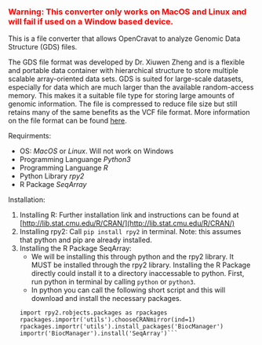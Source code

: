 ### <span style="color: red;">Warning: This converter only works on MacOS and Linux and will fail if used on a Window based device.</span>

This is a file converter that allows OpenCravat to analyze Genomic Data Structure (GDS) files. 

The GDS file format was developed by Dr. Xiuwen Zheng and is a flexible and portable data container with hierarchical structure to store multiple scalable array-oriented data sets.
GDS is suited for large-scale datasets, especially for data which are much larger than the available random-access memory. This makes it a suitable file type for storing large 
amounts of genomic information. The file is compressed to reduce file size but still retains many of the same benefits as the VCF file format. More information on the file format can be found [here](https://bioconductor.org/packages/release/bioc/vignettes/SeqArray/inst/doc/SeqArrayTutorial.html).

Requirments: 
- OS: *MacOS* or *Linux*. Will not work on Windows
- Programming Languange *Python3*
- Programming Languange *R*
- Python Library *rpy2*
- R Package *SeqArray*

Installation:
 1. Installing R: Further installation link and instructions can be found at [http://lib.stat.cmu.edu/R/CRAN/](http://lib.stat.cmu.edu/R/CRAN/)
 2. Installing rpy2: Call `pip install rpy2` in terminal. Note: this assumes that python and pip are already installed.
 3. Installing the R Package SeqArray:
    - We will be installing this through python and the rpy2 library. It MUST be installed through the rpy2 library. Installing the R Package directly could install it to a directory inaccessable to python. First, run python in terminal by calling `python` or `python3`.
    - In python you can call the following short script and this will download and install the necessary packages.
    ```from rpy2.robjects.packages import importr
    import rpy2.robjects.packages as rpackages
    rpackages.importr('utils').chooseCRANmirror(ind=1)
    rpackages.importr('utils').install_packages('BiocManager')
    importr('BiocManager').install('SeqArray')```
